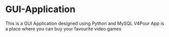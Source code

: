 # GUI-Application
This is a GUI Application designed using Python and MySQL 
V4Pour App is a place where you can buy your favourite video games
